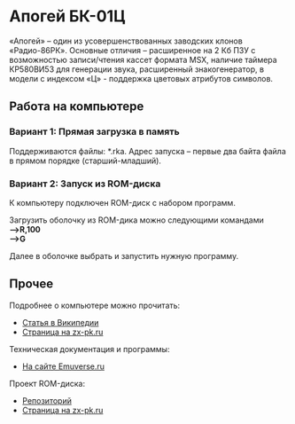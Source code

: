 # Апогей БК-01Ц

&laquo;Апогей&raquo; &ndash; один из усовершенствованных заводских клонов &laquo;Радио-86РК&raquo;. Основные отличия &ndash; расширенное на 2 Кб ПЗУ с возможностью записи/чтения кассет формата MSX, наличие таймера КР580ВИ53 для генерации звука, расширенный знакогенератор, в модели с индексом &laquo;Ц&raquo; - поддержка цветовых атрибутов символов.

## Работа на компьютере

### Вариант 1: Прямая загрузка в память

Поддерживаются файлы: *.rka. Адрес запуска &ndash; первые два байта файла в прямом порядке (старший-младший).

### Вариант 2: Запуск из ROM-диска
К компьютеру подключен ROM-диск с набором программ.

Загрузить оболочку из ROM-дика можно следующими командами<br/>
<b>--&gt;R,100</b><br/>
<b>--&gt;G</b>

Далее в оболочке выбрать и запустить нужную программу.

## Прочее

Подробнее о компьютере можно прочитать:

* [Статья в Википедии](http://ru.wikipedia.org/wiki/Апогей_БК-01)
* [Страница на zx-pk.ru](https://zx-pk.ru/wiki/%D0%90%D0%BF%D0%BE%D0%B3%D0%B5%D0%B9_%D0%91%D0%9A-01)

Техническая документация и программы:

* [На сайте Emuverse.ru](https://emuverse.ru/wiki/Апогей_БК-01)

Проект ROM-диска:

* [Репозиторий](https://github.com/Dovgalyuk/ApogeyROMDisk)
* [Страница на zx-pk.ru](https://zx-pk.ru/wiki/ROM-диск_для_компьютера_Апогей-БК01)
